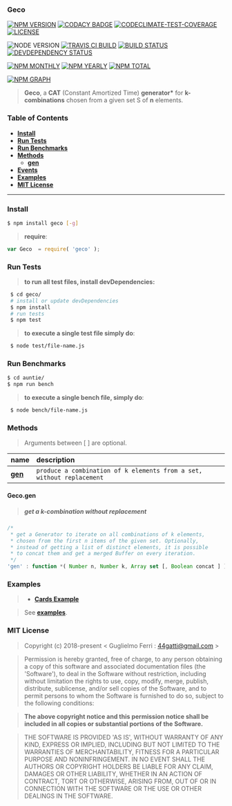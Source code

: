 ### Geco

[![NPM VERSION](http://img.shields.io/npm/v/geco.svg?style=flat)](https://www.npmjs.org/package/geco)
[![CODACY BADGE](https://img.shields.io/codacy/b18ed7d95b0a4707a0ff7b88b30d3def.svg?style=flat)](https://www.codacy.com/public/44gatti/geco)
[![CODECLIMATE-TEST-COVERAGE](https://img.shields.io/codeclimate/c/github/rootslab/geco.svg?style=flat)](https://codeclimate.com/github/rootslab/geco)
[![LICENSE](http://img.shields.io/badge/license-MIT-blue.svg?style=flat)](https://github.com/rootslab/geco#mit-license)

![NODE VERSION](https://img.shields.io/node/v/geco.svg)
[![TRAVIS CI BUILD](http://img.shields.io/travis/rootslab/geco.svg?style=flat)](http://travis-ci.org/rootslab/geco)
[![BUILD STATUS](http://img.shields.io/david/rootslab/geco.svg?style=flat)](https://david-dm.org/rootslab/geco)
[![DEVDEPENDENCY STATUS](http://img.shields.io/david/dev/rootslab/geco.svg?style=flat)](https://david-dm.org/rootslab/geco#info=devDependencies)

[![NPM MONTHLY](http://img.shields.io/npm/dm/geco.svg?style=flat)](http://npm-stat.com/charts.html?package=geco)
[![NPM YEARLY](https://img.shields.io/npm/dy/geco.svg)](http://npm-stat.com/charts.html?package=geco)
[![NPM TOTAL](https://img.shields.io/npm/dt/geco.svg)](http://npm-stat.com/charts.html?package=geco)

[![NPM GRAPH](https://nodei.co/npm/geco.png?downloads=true&downloadRank=true&stars=true)](https://nodei.co/npm/geco/)

> __Geco__, a __CAT__ (Constant Amortized Time) __generator*__ for __k-combinations__ chosen from a given set S of __n__ elements.

### Table of Contents

- __[Install](#install)__
- __[Run Tests](#run-tests)__
- __[Run Benchmarks](#run-benchmarks)__
- __[Methods](#methods)__
    - __[gen](#gecogen)__
- __[Events](#events)__
- __[Examples](#examples)__
- __[MIT License](#mit-license)__

------------------------------------------------------------------------------

### Install

```bash
$ npm install geco [-g]
```

> __require__:

```javascript
var Geco  = require( 'geco' );
```

### Run Tests

> __to run all test files, install devDependencies:__

```bash
 $ cd geco/
 # install or update devDependencies
 $ npm install 
 # run tests
 $ npm test
```

> __to execute a single test file simply do__:

```bash
 $ node test/file-name.js
```

### Run Benchmarks

```bash
$ cd auntie/
$ npm run bench
```

> __to execute a single bench file, simply do__:

```bash
 $ node bench/file-name.js
```

### Methods

> Arguments between [ ] are optional.

|            name         |                           description                            |
|:------------------------|:-----------------------------------------------------------------|
| __[gen](#gecogen)__     | `produce a combination of k elements from a set, without replacement`|


#### Geco.gen
> ##### get a k-combination without replacement
```javascript
/*
 * get a Generator to iterate on all combinations of k elements,
 * chosen from the first n items of the given set. Optionally,
 * instead of getting a list of distinct elements, it is possible
 * to concat them and get a merged Buffer on every iteration.
 */
'gen' : function *( Number n, Number k, Array set [, Boolean concat ] ) : Generator
```

### Examples

 > - __[Cards Example](example/cards-example.js)__

> See __[examples](example/)__.


### MIT License

> Copyright (c) 2018-present &lt; Guglielmo Ferri : 44gatti@gmail.com &gt;

> Permission is hereby granted, free of charge, to any person obtaining
> a copy of this software and associated documentation files (the
> 'Software'), to deal in the Software without restriction, including
> without limitation the rights to use, copy, modify, merge, publish,
> distribute, sublicense, and/or sell copies of the Software, and to
> permit persons to whom the Software is furnished to do so, subject to
> the following conditions:

> __The above copyright notice and this permission notice shall be
> included in all copies or substantial portions of the Software.__

> THE SOFTWARE IS PROVIDED 'AS IS', WITHOUT WARRANTY OF ANY KIND,
> EXPRESS OR IMPLIED, INCLUDING BUT NOT LIMITED TO THE WARRANTIES OF
> MERCHANTABILITY, FITNESS FOR A PARTICULAR PURPOSE AND NONINFRINGEMENT.
> IN NO EVENT SHALL THE AUTHORS OR COPYRIGHT HOLDERS BE LIABLE FOR ANY
> CLAIM, DAMAGES OR OTHER LIABILITY, WHETHER IN AN ACTION OF CONTRACT,
> TORT OR OTHERWISE, ARISING FROM, OUT OF OR IN CONNECTION WITH THE
> SOFTWARE OR THE USE OR OTHER DEALINGS IN THE SOFTWARE.
